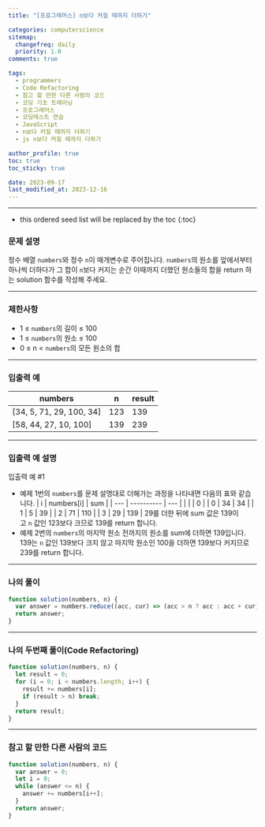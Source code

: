 ```yaml
---
title: "[프로그래머스] n보다 커질 때까지 더하기"

categories: computerscience
sitemap:
  changefreq: daily
  priority: 1.0
comments: true

tags:
  - programmers
  - Code Refactoring
  - 참고 할 만한 다른 사람의 코드
  - 코딩 기초 트레이닝
  - 프로그래머스
  - 코딩테스트 연습
  - JavaScript
  - n보다 커질 때까지 더하기
  - js n보다 커질 때까지 더하기

author_profile: true
toc: true
toc_sticky: true

date: 2023-09-17
last_modified_at: 2023-12-16
---
```


---

<!-- prettier-ignore -->
* this ordered seed list will be replaced by the toc 
{:toc}

### 문제 설명

정수 배열 `numbers`와 정수 `n`이 매개변수로 주어집니다. `numbers`의 원소를 앞에서부터 하나씩 더하다가 그 합이 `n`보다 커지는 순간 이때까지 더했던 원소들의 합을 return 하는 solution 함수를 작성해 주세요.

---

### 제한사항

- 1 ≤ `numbers`의 길이 ≤ 100
- 1 ≤ `numbers`의 원소 ≤ 100
- 0 ≤ n < `numbers`의 모든 원소의 합

---

### 입출력 예

| numbers                  | n   | result |
| ------------------------ | --- | ------ |
| [34, 5, 71, 29, 100, 34] | 123 | 139    |
| [58, 44, 27, 10, 100]    | 139 | 239    |

---

### 입출력 예 설명

입출력 예 #1

- 예제 1번의 `numbers`를 문제 설명대로 더해가는 과정을 나타내면 다음의 표와 같습니다.
  | i   | numbers[i] | sum |
  | --- | ---------- | --- |
  |     |            | 0   |
  | 0   | 34         | 34  |
  | 1   | 5          | 39  |
  | 2   | 71         | 110 |
  | 3   | 29         | 139 |
  29를 더한 뒤에 sum 값은 139이고 `n` 값인 123보다 크므로 139를 return 합니다.
- 예제 2번의 `numbers`의 마지막 원소 전까지의 원소를 sum에 더하면 139입니다. 139는 `n` 값인 139보다 크지 않고 마지막 원소인 100을 더하면 139보다 커지므로 239를 return 합니다.

---

### 나의 풀이

```jsx
function solution(numbers, n) {
  var answer = numbers.reduce((acc, cur) => (acc > n ? acc : acc + cur), 0);
  return answer;
}
```

---

### 나의 두번째 풀이(Code Refactoring)

```jsx
function solution(numbers, n) {
  let result = 0;
  for (i = 0; i < numbers.length; i++) {
    result += numbers[i];
    if (result > n) break;
  }
  return result;
}
```

---

### 참고 할 만한 다른 사람의 코드

```jsx
function solution(numbers, n) {
  var answer = 0;
  let i = 0;
  while (answer <= n) {
    answer += numbers[i++];
  }
  return answer;
}
```
